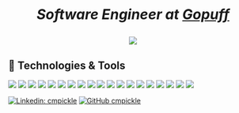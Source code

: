 <h1 align="center">
  <p><em>Software Engineer at <a href="https://gopuff.com/go">Gopuff</a></em></p>
  <a target="_blank" href="https://github.com/cmpickle">
    <img align="center" src="https://github-readme-stats.vercel.app/api?username=cmpickle&show_icons=true&theme=github_dark&count_private=true&hide=stars" />
  </a>
</h1>

## 🔧 Technologies & Tools

![](https://img.shields.io/badge/OS-Arch-informational?style=flat&logo=archlinux&logoColor=white&color=6aa6f8)
![](https://img.shields.io/badge/OS-Ubuntu-informational?style=flat&logo=ubuntu&logoColor=white&color=6aa6f8)
![](https://img.shields.io/badge/Editor-VS_Code-informational?style=flat&logo=visual-studio-code&logoColor=white&color=6aa6f8)
![](https://img.shields.io/badge/Code-TypeScript-informational?style=flat&logo=typescript&logoColor=white&color=6aa6f8)
![](https://img.shields.io/badge/Code-CSharp-informational?style=flat&logo=csharp&logoColor=white&color=6aa6f8)
![](https://img.shields.io/badge/Code-Golang-informational?style=flat&logo=go&logoColor=white&color=6aa6f8)
![](https://img.shields.io/badge/Code-Python-informational?style=flat&logo=python&logoColor=white&color=6aa6f8)
![](https://img.shields.io/badge/Code-TS_Node-informational?style=flat&logo=tsnode&logoColor=white&color=6aa6f8)
![](https://img.shields.io/badge/Code-React-informational?style=flat&logo=react&logoColor=white&color=6aa6f8)
![](https://img.shields.io/badge/Code-Vue-informational?style=flat&logo=vuedotjs&logoColor=white&color=6aa6f8)
![](https://img.shields.io/badge/Shell-Bash-informational?style=flat&logo=gnu-bash&logoColor=white&color=6aa6f8)
![](https://img.shields.io/badge/Tools-PostgreSQL-informational?style=flat&logo=postgresql&logoColor=white&color=6aa6f8)
![](https://img.shields.io/badge/Tools-Kafka-informational?style=flat&logo=apachekafka&logoColor=white&color=6aa6f8)
![](https://img.shields.io/badge/Tools-Docker-informational?style=flat&logo=docker&logoColor=white&color=6aa6f8)
![](https://img.shields.io/badge/Tools-Kubernetes-informational?style=flat&logo=kubernetes&logoColor=white&color=6aa6f8)
![](https://img.shields.io/badge/Tools-Helm-informational?style=flat&logo=helm&logoColor=white&color=6aa6f8)
![](https://img.shields.io/badge/Cloud-Azure-informational?style=flat&logo=microsoftazure&logoColor=white&color=6aa6f8)
![](https://img.shields.io/badge/Cloud-GCP-informational?style=flat&logo=googlecloud&logoColor=white&color=6aa6f8)
![](https://img.shields.io/badge/Cloud-AWS-informational?style=flat&logo=amazonaws&logoColor=white&color=6aa6f8)

[![Linkedin: cmpickle](https://img.shields.io/badge/-cmpickle-blue?style=flat-square&logo=Linkedin&logoColor=white&link=https://www.linkedin.com/in/cmpickle/)](https://www.linkedin.com/in/cmpickle/)
[![GitHub cmpickle](https://img.shields.io/github/followers/cmpickle?label=follow&style=social)](https://github.com/cmpickle)
